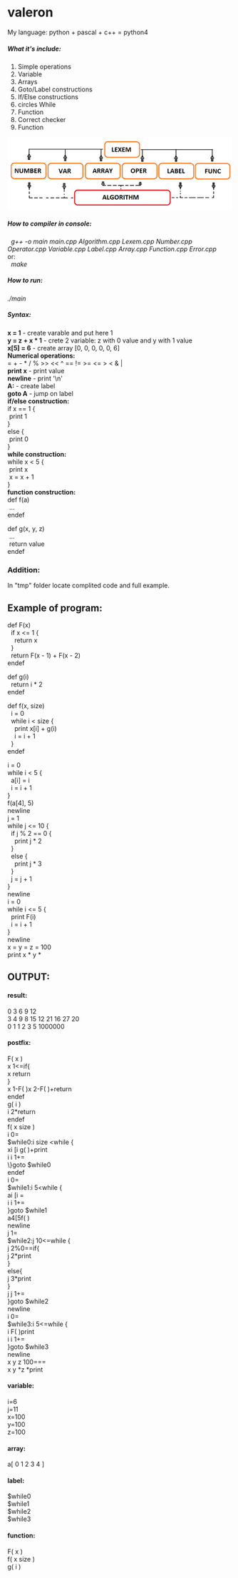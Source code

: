 # valeron
My language: python + pascal + c++ = python4  
   
##### What it's include:  
1) Simple operations  
2) Variable  
3) Arrays  
4) Goto/Label constructions  
5) If/Else constructions  
6) circles While
7) Function
8) Correct checker  
9) Function   

![](tmp/UML.png)

##### How to compiler in console:    
&nbsp;&nbsp;*g++ -o main main.cpp Algorithm.cpp Lexem.cpp Number.cpp Operator.cpp Variable.cpp Label.cpp Array.cpp Function.cpp Error.cpp*  
or:  
&nbsp;&nbsp;*make*  

##### How to run:   
*./main*  

##### Syntax:
<strong>x = 1</strong> - create varable and put here 1  
<strong>y = z + x * 1</strong> - crete 2 variable: z with 0 value and y with 1 value  
<strong>x\[5\] = 6</strong> - create array \[0, 0, 0, 0, 0, 6\]  
<strong>Numerical operations:</strong>  
= + - * / % >> << ^ == != >= <= > < & |  
<strong>print x</strong> - print value  
<strong>newline</strong> - print \'\n\'  
<strong>A:</strong> - create label  
<strong>goto A</strong> - jump on label  
<strong>if/else construction:</strong>  
if x == 1 {  
&nbsp;print 1  
}  
else {  
&nbsp;print 0  
}  
<strong>while construction:</strong>  
while x < 5 {  
&nbsp;print x  
&nbsp;x = x + 1  
}  
<strong>function construction:</strong>  
def f(a)   
&nbsp;...  
endef  
  
def g(x, y, z)    
&nbsp;...  
&nbsp;return value  
endef  

### Addition:   
In \"tmp\" folder locate complited code and full example.  

## Example of program:

def F(x)  
&nbsp;&nbsp;if x <= 1 \{  
&nbsp;&nbsp;&nbsp;&nbsp;return x  
&nbsp;&nbsp;\}  
&nbsp;&nbsp;return F(x - 1) + F(x - 2)  
endef  

def g(i)  
&nbsp;&nbsp;return i * 2  
endef

def f(x, size)  
&nbsp;&nbsp;i = 0  
&nbsp;&nbsp;while i < size \{  
&nbsp;&nbsp;&nbsp;&nbsp;print x[i] + g(i)  
&nbsp;&nbsp;&nbsp;&nbsp;i = i + 1  
&nbsp;&nbsp;\}  
endef

i = 0  
while i < 5 \{  
&nbsp;&nbsp;a[i] = i  
&nbsp;&nbsp;i = i + 1  
\}  
f(a[4], 5)  
newline  
j = 1  
while j <= 10 \{  
&nbsp;&nbsp;if j % 2 == 0 \{  
&nbsp;&nbsp;&nbsp;&nbsp;print j * 2  
&nbsp;&nbsp;\}  
&nbsp;&nbsp;else \{  
&nbsp;&nbsp;&nbsp;&nbsp;print j * 3  
&nbsp;&nbsp;\}  
&nbsp;&nbsp;j = j + 1  
\}  
newline  
i = 0  
while i <= 5 \{  
&nbsp;&nbsp;print F(i)  
&nbsp;&nbsp;i = i + 1  
\}  
newline  
x = y = z = 100  
print x * y *   

## OUTPUT:  
#### result:  
0 3 6 9 12  
3 4 9 8 15 12 21 16 27 20  
0 1 1 2 3 5 
1000000  

#### postfix:  
F( x )  
x 1<=if\{  
x return   
\}  
x 1-F( )x 2-F( )+return  
endef  
g( i )  
i 2\*return   
endef  
f( x size )  
i 0=  
$while0:i size \<while \{  
xi \[i g( )+print   
i i 1+=  
\\}goto $while0  
endef  
i 0=  
\$while1:i 5<while \{  
ai \[i =  
i i 1+=  
\}goto \$while1  
a4\[5f( )  
newline  
j 1=  
\$while2:j 10<=while \{  
j 2%0==if\{   
j 2\*print   
\}  
else\{  
j 3\*print   
\}  
j j 1+=  
\}goto \$while2  
newline   
i 0=  
\$while3:i 5<=while \{  
i F( )print   
i i 1+=  
\}goto \$while3   
newline   
x y z 100===  
x y \*z \*print   

#### variable:  
i=6  
j=11  
x=100  
y=100  
z=100  

#### array:
a\[ 0 1 2 3 4 \]  

#### label:    
\$while0  
\$while1  
\$while2  
\$while3  

#### function:  
F( x )  
f( x size )  
g( i )  

